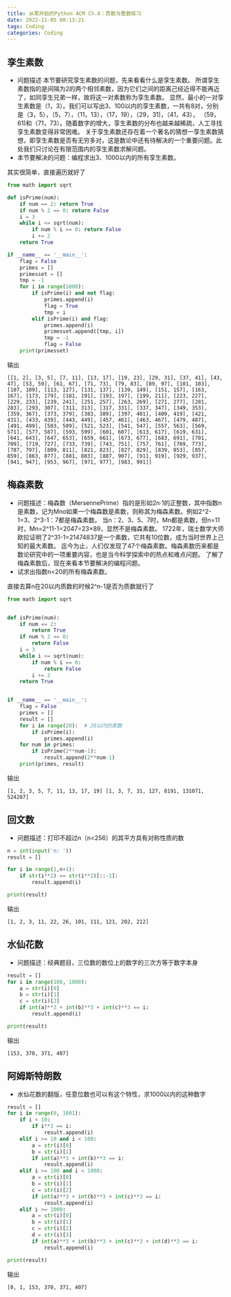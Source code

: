 ```yaml
---
title: 从零开始的Python ACM Ch.6：质数与整数练习
date: 2022-11-05 08:13:21
tags: Coding
categories: Coding
---
```


## 孪生素数
- 问题描述
  本节要研究孪生素数的问题，先来看看什么是孪生素数。
  所谓孪生素数指的是间隔为2的两个相邻素数，因为它们之间的距离己经近得不能再近了，如同孪生兄弟一样，故将这一对素数称为孪生素数。
  显然，最小的一对孪生素数是（1，3）。我们可以写出3、100以内的孪生素数，一共有8对，分别是（3，5），（5，7），（11，13），（17，19），（29，31)，（41，43），
  （59，61)和（71，73）。随着数字的增大，孪生素数的分布也越来越稀疏，人工寻找孪生素数变得非常困难。
  关于孪生素数还存在着一个著名的猜想一孪生素数猜想，即孪生素数是否有无穷多对，这是数论中还有待解决的一个重要问题。此处我们只讨论在有限范围内的孪生素数求解问题。
- 本节要解决的问题：编程求出3、1000以内的所有孪生素数。

其实很简单，直接遍历就好了

```python
from math import sqrt

def isPrime(num):
    if num == 2: return True
    if num % 2 == 0: return False
    i = 3
    while i <= sqrt(num):
        if num % i == 0: return False
        i += 2
    return True

if __name__ == '__main__':
    flag = False
    primes = []
    primesset = []
    tmp = -1
    for i in range(1000):
        if isPrime(i) and not flag:
            primes.append(i)
            flag = True
            tmp = i
        elif isPrime(i) and flag:
            primes.append(i)
            primesset.append([tmp, i])
            tmp = -1
            flag = False
    print(primesset)
```

输出

```
[[1, 2], [3, 5], [7, 11], [13, 17], [19, 23], [29, 31], [37, 41], [43, 47], [53, 59], [61, 67], [71, 73], [79, 83], [89, 97], [101, 103], [107, 109], [113, 127], [131, 137], [139, 149], [151, 157], [163, 167], [173, 179], [181, 191], [193, 197], [199, 211], [223, 227], [229, 233], [239, 241], [251, 257], [263, 269], [271, 277], [281, 283], [293, 307], [311, 313], [317, 331], [337, 347], [349, 353], [359, 367], [373, 379], [383, 389], [397, 401], [409, 419], [421, 431], [433, 439], [443, 449], [457, 461], [463, 467], [479, 487], [491, 499], [503, 509], [521, 523], [541, 547], [557, 563], [569, 571], [577, 587], [593, 599], [601, 607], [613, 617], [619, 631], [641, 643], [647, 653], [659, 661], [673, 677], [683, 691], [701, 709], [719, 727], [733, 739], [743, 751], [757, 761], [769, 773], [787, 797], [809, 811], [821, 823], [827, 829], [839, 853], [857, 859], [863, 877], [881, 883], [887, 907], [911, 919], [929, 937], [941, 947], [953, 967], [971, 977], [983, 991]]
```

## 梅森素数
- 问题描述：梅森数（MersennePrime）指的是形如2n·1的正整数，其中指数n是素数，记为Mno如果一个梅森数是素数，则称其为梅森素数。例如2^2-1=3、2^3-1：7都是梅森素数。
  当n：2、3、5、7时，Mn都是素数，但n=11时，Mn=2^11-1=2047=23×89，显然不是梅森素数。
  1722年，瑞士数学大师欧拉证明了2^31-1=21474837是一个素数，它共有10位数，成为当时世界上己知的最大素数。
  迄今为止，人们仅发现了47个梅森素数。梅森素数历来都是数论研究中的一项重要内容，也是当今科学探索中的热点和难点问题。
  了解了梅森素数后，现在来看本节要解决的编程问题。
- 试求出指数n<20的所有梅森素数。

直接去算n在20以内质数的时候2^n-1是否为质数就行了

```python
from math import sqrt


def isPrime(num):
    if num == 2:
        return True
    if num % 2 == 0:
        return False
    i = 3
    while i <= sqrt(num):
        if num % i == 0:
            return False
        i += 2
    return True


if __name__ == '__main__':
    flag = False
    primes = []
    result = []
    for i in range(20):  # 20以内的素数
        if isPrime(i):
            primes.append(i)
    for num in primes:
        if isPrime(2**num-1):
            result.append(2**num-1)
    print(primes, result)

```

输出

```
[1, 2, 3, 5, 7, 11, 13, 17, 19] [1, 3, 7, 31, 127, 8191, 131071, 524287]
```

## 回文数

- 问题描述：打印不超过n（n<256）的其平方具有对称性质的数

```python
n = int(input('n: '))
result = []

for i in range(1,n+1):
    if str(i**2) == str(i**2)[::-1]:
        result.append(i)

print(result)
```

输出

```
[1, 2, 3, 11, 22, 26, 101, 111, 121, 202, 212]
```

## 水仙花数

- 问题描述：经典题目，三位数的数位上的数字的三次方等于数字本身

```python
result = []
for i in range(100, 1000):
    a = str(i)[0]
    b = str(i)[1]
    c = str(i)[2]
    if int(a)**3 + int(b)**3 + int(c)**3 == i:
        result.append(i)

print(result)

```

输出

```
[153, 370, 371, 407]
```

## 阿姆斯特朗数

- 水仙花数的翻版，任意位数也可以有这个特性，求1000以内的这种数字

```python
result = []
for i in range(0, 1001):
    if i < 10:
        if i**3 == i:
            result.append(i)
    elif i >= 10 and i < 100:
        a = str(i)[0]
        b = str(i)[1]
        if int(a)**3 + int(b)**3 == i:
            result.append(i)
    elif i >= 100 and i < 1000:
        a = str(i)[0]
        b = str(i)[1]
        c = str(i)[2]
        if int(a)**3 + int(b)**3 + int(c)**3 == i:
            result.append(i)
    elif i >= 1000:
        a = str(i)[0]
        b = str(i)[1]
        c = str(i)[2]
        d = str(i)[3]
        if int(a)**3 + int(b)**3 + int(c)**3 + int(d)**3 == i:
            result.append(i)

print(result)

```

输出

```
[0, 1, 153, 370, 371, 407]
```

